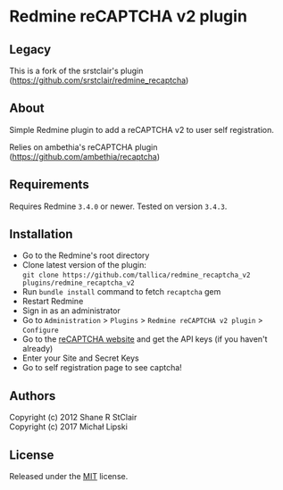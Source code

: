 # Redmine reCAPTCHA v2 plugin

## Legacy

This is a fork of the srstclair's plugin (https://github.com/srstclair/redmine_recaptcha)

## About

Simple Redmine plugin to add a reCAPTCHA v2 to user self registration.

Relies on ambethia's reCAPTCHA plugin (https://github.com/ambethia/recaptcha)

## Requirements

Requires Redmine `3.4.0` or newer. Tested on version `3.4.3`.

## Installation

* Go to the Redmine's root directory
* Clone latest version of the plugin:<br>
  `git clone https://github.com/tallica/redmine_recaptcha_v2 plugins/redmine_recaptcha_v2`
* Run `bundle install` command to fetch `recaptcha` gem
* Restart Redmine
* Sign in as an administrator
* Go to `Administration` > `Plugins` > `Redmine reCAPTCHA v2 plugin` > `Configure`
* Go to the [reCAPTCHA website](https://www.google.com/recaptcha) and get the API keys (if you haven't already)
* Enter your Site and Secret Keys
* Go to self registration page to see captcha!

## Authors

Copyright (c) 2012 Shane R StClair<br>
Copyright (c) 2017 Michał Lipski

## License

Released under the [MIT](http://creativecommons.org/licenses/MIT/) license.
